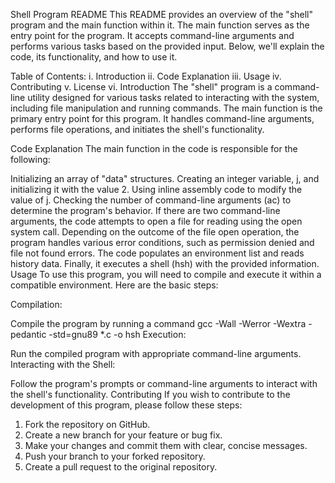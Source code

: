 Shell Program README
This README provides an overview of the "shell" program and the main function within it. The main function serves as the entry point for the program. It accepts command-line arguments and performs various tasks based on the provided input. Below, we'll explain the code, its functionality, and how to use it.

Table of Contents:
i. Introduction
ii. Code Explanation
iii. Usage
iv. Contributing
v. License
vi. Introduction
The "shell" program is a command-line utility designed for various tasks related to interacting with the system, including file manipulation and running commands. The main function is the primary entry point for this program. It handles command-line arguments, performs file operations, and initiates the shell's functionality.

Code Explanation
The main function in the code is responsible for the following:

Initializing an array of "data" structures.
Creating an integer variable, j, and initializing it with the value 2.
Using inline assembly code to modify the value of j.
Checking the number of command-line arguments (ac) to determine the program's behavior.
If there are two command-line arguments, the code attempts to open a file for reading using the open system call.
Depending on the outcome of the file open operation, the program handles various error conditions, such as permission denied and file not found errors.
The code populates an environment list and reads history data.
Finally, it executes a shell (hsh) with the provided information.
Usage
To use this program, you will need to compile and execute it within a compatible environment. Here are the basic steps:

Compilation:

Compile the program by running a command gcc -Wall -Werror -Wextra -pedantic -std=gnu89 *.c -o hsh
Execution:

Run the compiled program with appropriate command-line arguments.
Interacting with the Shell:

Follow the program's prompts or command-line arguments to interact with the shell's functionality.
Contributing
If you wish to contribute to the development of this program, please follow these steps:

1. Fork the repository on GitHub.
2. Create a new branch for your feature or bug fix.
3. Make your changes and commit them with clear, concise messages.
4. Push your branch to your forked repository.
5. Create a pull request to the original repository.

